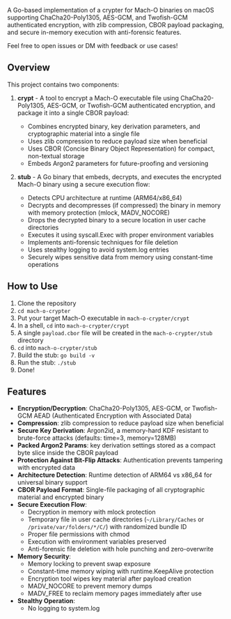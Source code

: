 A Go-based implementation of a crypter for Mach-O binaries on macOS supporting ChaCha20-Poly1305, AES-GCM, and Twofish-GCM authenticated encryption, with zlib compression, CBOR payload packaging, and secure in-memory execution with anti-forensic features.

Feel free to open issues or DM with feedback or use cases!

## Overview
This project contains two components:

1. **crypt** - A tool to encrypt a Mach-O executable file using ChaCha20-Poly1305, AES-GCM, or Twofish-GCM authenticated encryption, and package it into a single CBOR payload:
    - Combines encrypted binary, key derivation parameters, and cryptographic material into a single file
    - Uses zlib compression to reduce payload size when beneficial
    - Uses CBOR (Concise Binary Object Representation) for compact, non-textual storage
    - Embeds Argon2 parameters for future-proofing and versioning

2. **stub** - A Go binary that embeds, decrypts, and executes the encrypted Mach-O binary using a secure execution flow:
    - Detects CPU architecture at runtime (ARM64/x86_64)
    - Decrypts and decompresses (if compressed) the binary in memory with memory protection (mlock, MADV_NOCORE)
    - Drops the decrypted binary to a secure location in user cache directories
    - Executes it using syscall.Exec with proper environment variables
    - Implements anti-forensic techniques for file deletion
    - Uses stealthy logging to avoid system.log entries
    - Securely wipes sensitive data from memory using constant-time operations


## How to Use
1. Clone the repository
2. `cd mach-o-crypter`
3. Put your target Mach-O executable in `mach-o-crypter/crypt`
4. In a shell, `cd` into `mach-o-crypter/crypt`
5.  A single `payload.cbor` file will be created in the `mach-o-crypter/stub` directory
7. `cd` into `mach-o-crypter/stub`
8. Build the stub: `go build -v`
9. Run the stub: `./stub`
10. Done!

## Features

- **Encryption/Decryption**: ChaCha20-Poly1305, AES-GCM, or Twofish-GCM AEAD (Authenticated Encryption with Associated Data)
- **Compression**: zlib compression to reduce payload size when beneficial
- **Secure Key Derivation**: Argon2id, a memory-hard KDF resistant to brute-force attacks (defaults: time=3, memory=128MB)
- **Packed Argon2 Params**: key derivation settings stored as a compact byte slice inside the CBOR payload
- **Protection Against Bit-Flip Attacks**: Authentication prevents tampering with encrypted data
- **Architecture Detection**: Runtime detection of ARM64 vs x86_64 for universal binary support
- **CBOR Payload Format**: Single-file packaging of all cryptographic material and encrypted binary
- **Secure Execution Flow**:
  - Decryption in memory with mlock protection
  - Temporary file in user cache directories (`~/Library/Caches` or `/private/var/folders/*/C/`) with randomized bundle ID
  - Proper file permissions with chmod
  - Execution with environment variables preserved
  - Anti-forensic file deletion with hole punching and zero-overwrite
- **Memory Security**:
  - Memory locking to prevent swap exposure
  - Constant-time memory wiping with runtime.KeepAlive protection
  - Encryption tool wipes key material after payload creation
  - MADV_NOCORE to prevent memory dumps
  - MADV_FREE to reclaim memory pages immediately after use
- **Stealthy Operation**:
  - No logging to system.log
